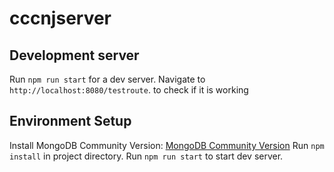 # cccnjserver

## Development server

Run `npm run start` for a dev server. Navigate to `http://localhost:8080/testroute`. to check if it is working

## Environment Setup

Install MongoDB Community Version: [MongoDB Community Version](https://docs.mongodb.com/manual/administration/install-community/)
Run `npm install` in project directory.
Run `npm run start` to start dev server.


